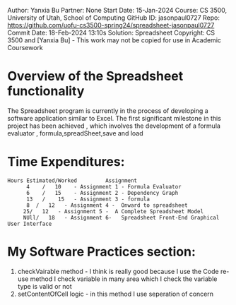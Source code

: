 Author:     Yanxia Bu
Partner:    None
Start Date: 15-Jan-2024
Course:     CS 3500, University of Utah, School of Computing
GitHub ID:  jasonpaul0727
Repo:       https://github.com/uofu-cs3500-spring24/spreadsheet-jasonpaul0727
Commit Date: 18-Feb-2024 13:10s
Solution:   Spreadsheet
Copyright:  CS 3500 and [Yanxia Bu] - This work may not be copied for use in Academic Coursework

# Overview of the Spreadsheet functionality

The Spreadsheet program is currently in the process of developing a software application similar to Excel. The first significant milestone in this project has been achieved
, which involves the development of a formula evaluator , formula,spreadSheet,save and load
# Time Expenditures:

    Hours Estimated/Worked         Assignment                     
          4    /   10    - Assignment 1 - Formula Evaluator     
          6    /   15    - Assignment 2 - Dependency Graph     
          13   /    15   - Assignment 3 - formula
          8  /   12   - Assignment 4 -  Onward to spreadsheet
         25/   12   - Assignment 5 -  A Complete Spreadsheet Model
         NUll/   18   - Assignment 6-   Spreadsheet Front-End Graphical User Interface
# My Software Practices section:
1. checkVairable method - I think is really good because I use the Code re-use method I check variable in many area which I check the variable type is valid or not
2. setContentOfCell logic - in this method I use seperation of concern 

